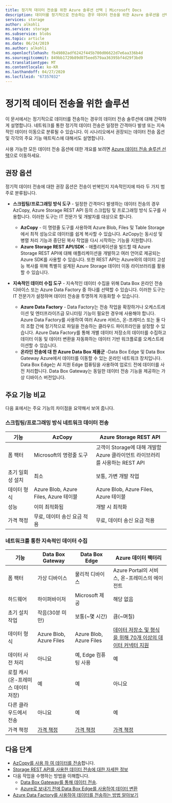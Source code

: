 ```yaml
---
title: 정기적 데이터 전송을 위한 Azure 솔루션 선택 | Microsoft Docs
description: 데이터를 정기적으로 전송하는 경우 데이터 전송을 위한 Azure 솔루션을 선택하는 방법을 알아봅니다.
services: storage
author: alkohli
ms.service: storage
ms.subservice: blobs
ms.topic: article
ms.date: 06/24/2019
ms.author: alkohli
ms.openlocfilehash: fb49802adf6242f445b700d06622d7e6aa336b4d
ms.sourcegitcommit: 849bb1729b89d075eed579aa36395bf4d29f3bd9
ms.translationtype: MT
ms.contentlocale: ko-KR
ms.lasthandoff: 04/27/2020
ms.locfileid: "67357032"
---
```

# <a name="solutions-for-periodic-data-transfer"></a>정기적 데이터 전송을 위한 솔루션
 
이 문서에서는 정기적으로 데이터를 전송하는 경우의 데이터 전송 솔루션에 대해 간략하게 설명합니다. 네트워크를 통한 정기적 데이터 전송은 일정한 간격마다 발생 또는 지속적인 데이터 이동으로 분류될 수 있습니다. 이 시나리오에서 권장되는 데이터 전송 옵션 및 각각의 주요 기능 매트릭스에 대해서도 설명합니다.

사용 가능한 모든 데이터 전송 옵션에 대한 개요를 보려면 [Azure 데이터 전송 솔루션 선택](storage-choose-data-transfer-solution.md)으로 이동하세요.

## <a name="recommended-options"></a>권장 옵션

정기적 데이터 전송에 대한 권장 옵션은 전송이 반복인지 지속적인지에 따라 두 가지 범주로 분류됩니다.

- **스크립팅/프로그래밍 방식 도구** - 일정한 간격마다 발생하는 데이터 전송의 경우 AzCopy, Azure Storage REST API 등의 스크립팅 및 프로그래밍 방식 도구를 사용합니다. 이러한 도구는 IT 전문가 및 개발자를 대상으로 합니다.

    - **AzCopy** - 이 명령줄 도구를 사용하여 Azure Blob, Files 및 Table Storage에서 최적 성능으로 데이터를 쉽게 복사할 수 있습니다. AzCopy는 동시성 및 병렬 처리 기능과 중단된 복사 작업을 다시 시작하는 기능을 지원합니다.
    - **Azure Storage REST API/SDK** - 애플리케이션을 빌드할 때 Azure Storage REST API에 대해 애플리케이션을 개발하고 여러 언어로 제공되는 Azure SDK를 사용할 수 있습니다. 또한 REST API는 Azure와의 데이터 고성능 복사를 위해 특별히 설계된 Azure Storage 데이터 이동 라이브러리를 활용할 수 있습니다.

- **지속적인 데이터 수집 도구** - 지속적인 데이터 수집을 위해 Data Box 온라인 전송 디바이스 또는 Azure Data Factory 중 하나를 선택할 수 있습니다. 이러한 도구는 IT 전문가가 설정하며 데이터 전송을 투명하게 자동화할 수 있습니다.

    - **Azure Data Factory** - Data Factory는 전송 작업을 확장하거나 오케스트레이션 및 엔터프라이즈급 모니터링 기능이 필요한 경우에 사용해야 합니다. Azure Data Factory를 사용하여 여러 Azure 서비스, 온-프레미스 또는 둘 다의 조합 간에 정기적으로 파일을 전송하는 클라우드 파이프라인을 설정할 수 있습니다. Azure Data Factory를 통해 개별 데이터 저장소의 데이터를 수집하고 데이터 이동 및 데이터 변환을 자동화하는 데이터 기반 워크플로를 오케스트레이션할 수 있습니다.
    - **온라인 전송에 대 한 Azure Data Box 제품군** -Data Box Edge 및 Data Box Gateway Azure에서 데이터를 이동할 수 있는 온라인 네트워크 장치입니다. Data Box Edge는 AI 지원 Edge 컴퓨팅을 사용하여 업로드 전에 데이터를 사전 처리합니다. Data Box Gateway는 동일한 데이터 전송 기능을 제공하는 가상 디바이스 버전입니다.


## <a name="comparison-of-key-capabilities"></a>주요 기능 비교

다음 표에서는 주요 기능의 차이점을 요약해서 보여 줍니다.

### <a name="scriptedprogrammatic-network-data-transfer"></a>스크립팅/프로그래밍 방식 네트워크 데이터 전송

| 기능                  | AzCopy                                 | Azure Storage REST API       |
|-----------------------------|----------------------------------------|-------------------------------|
| 폼 팩터                 | Microsoft의 명령줄 도구       | 고객이 Storage에 대해 개발함 <br> Azure 클라이언트 라이브러리를 사용하는 REST API |
| 초기 일회성 설치     | 최소                                | 보통, 가변 개발 작업    |
| 데이터 형식                 | Azure Blob, Azure Files, Azure 테이블 | Azure Blob, Azure Files, Azure 테이블   |
| 성능                 | 이미 최적화됨                      | 개발 시 최적화                  |
| 가격 책정                     | 무료, 데이터 송신 요금 적용      | 무료, 데이터 송신 요금 적용        |

### <a name="continuous-data-ingestion-over-network"></a>네트워크를 통한 지속적인 데이터 수집

| 기능                                       | Data Box Gateway | Data Box Edge   | Azure 데이터 팩터리        |
|----------------------------------|-----------------------------------------|--------------------------|---------------------------|
| 폼 팩터                                   | 가상 디바이스             | 물리적 디바이스          | Azure Portal의 서비스, 온-프레미스의 에이전트                                                            |
| 하드웨어                                      | 하이퍼바이저            | Microsoft 제공    | 해당 없음                                                            |
| 초기 설치 작업                          | 작음(30분 미만)            | 보통(~몇 시간) | 큼(~며칠)                                                 |
| 데이터 형식                                   | Azure Blob, Azure Files   | Azure Blob, Azure Files | [데이터 저장소 및 형식을 위해 70개 이상의 데이터 커넥터 지원](https://docs.microsoft.com/azure/data-factory/copy-activity-overview#supported-data-stores-and-formats)|
| 데이터 사전 처리                           | 아니요                         | 예, Edge 컴퓨팅 사용    | 예                                                           |
| 로컬 캐시<br>(온-프레미스 데이터 저장)    | 예                        | 예                      | 아니요                                                            |
| 다른 클라우드에서 전송                    | 아니요                         | 예                       | 예                                                           |
| 가격 책정                                       | [가격 책정](https://azure.microsoft.com/pricing/details/storage/databox/gateway/)                    | [가격 책정](https://azure.microsoft.com/pricing/details/storage/databox/edge/)                  | [가격 책정](https://azure.microsoft.com/pricing/details/data-factory/)                                                       |

## <a name="next-steps"></a>다음 단계

- [AzCopy를 사용 하 여 데이터를 전송](/azure/storage/common/storage-use-azcopy-v10?toc=%2fazure%2fstorage%2ftables%2ftoc.json)합니다.
- [Storage REST API를 사용한 데이터 전송에 대한 자세한 정보](https://docs.microsoft.com/dotnet/api/overview/azure/storage?view=azure-dotnet)
- 다음 작업을 수행하는 방법을 이해합니다.
    - [Data Box Gateway를 통해 데이터 전송](https://docs.microsoft.com/azure/databox-online/data-box-gateway-deploy-add-shares).
    - [Azure로 보내기 전에 Data Box Edge를 사용하여 데이터 변환](https://docs.microsoft.com/azure/databox-online/data-box-edge-deploy-configure-compute)
- [Azure Data Factory를 사용하여 데이터를 전송하는 방법 알아보기](https://docs.microsoft.com/azure/data-factory/tutorial-bulk-copy-portal)
